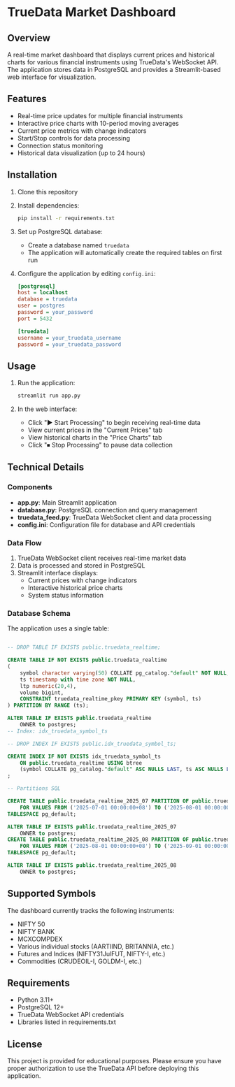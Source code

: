 # TrueData Market Dashboard

## Overview

A real-time market dashboard that displays current prices and historical charts for various financial instruments using TrueData's WebSocket API. The application stores data in PostgreSQL and provides a Streamlit-based web interface for visualization.

## Features

- Real-time price updates for multiple financial instruments
- Interactive price charts with 10-period moving averages
- Current price metrics with change indicators
- Start/Stop controls for data processing
- Connection status monitoring
- Historical data visualization (up to 24 hours)

## Installation

1. Clone this repository
2. Install dependencies:
   ```bash
   pip install -r requirements.txt
   ```

3. Set up PostgreSQL database:
   - Create a database named `truedata`
   - The application will automatically create the required tables on first run

4. Configure the application by editing `config.ini`:
   ```ini
   [postgresql]
   host = localhost
   database = truedata
   user = postgres
   password = your_password
   port = 5432

   [truedata]
   username = your_truedata_username
   password = your_truedata_password
   ```

## Usage

1. Run the application:
   ```bash
   streamlit run app.py
   ```

2. In the web interface:
   - Click "▶ Start Processing" to begin receiving real-time data
   - View current prices in the "Current Prices" tab
   - View historical charts in the "Price Charts" tab
   - Click "⏹ Stop Processing" to pause data collection

## Technical Details

### Components

- **app.py**: Main Streamlit application
- **database.py**: PostgreSQL connection and query management
- **truedata_feed.py**: TrueData WebSocket client and data processing
- **config.ini**: Configuration file for database and API credentials

### Data Flow

1. TrueData WebSocket client receives real-time market data
2. Data is processed and stored in PostgreSQL
3. Streamlit interface displays:
   - Current prices with change indicators
   - Interactive historical price charts
   - System status information

### Database Schema

The application uses a single table:
```sql

-- DROP TABLE IF EXISTS public.truedata_realtime;

CREATE TABLE IF NOT EXISTS public.truedata_realtime
(
    symbol character varying(50) COLLATE pg_catalog."default" NOT NULL,
    ts timestamp with time zone NOT NULL,
    ltp numeric(20,4),
    volume bigint,
    CONSTRAINT truedata_realtime_pkey PRIMARY KEY (symbol, ts)
) PARTITION BY RANGE (ts);

ALTER TABLE IF EXISTS public.truedata_realtime
    OWNER to postgres;
-- Index: idx_truedata_symbol_ts

-- DROP INDEX IF EXISTS public.idx_truedata_symbol_ts;

CREATE INDEX IF NOT EXISTS idx_truedata_symbol_ts
    ON public.truedata_realtime USING btree
    (symbol COLLATE pg_catalog."default" ASC NULLS LAST, ts ASC NULLS LAST)
;

-- Partitions SQL

CREATE TABLE public.truedata_realtime_2025_07 PARTITION OF public.truedata_realtime
    FOR VALUES FROM ('2025-07-01 00:00:00+08') TO ('2025-08-01 00:00:00+08')
TABLESPACE pg_default;

ALTER TABLE IF EXISTS public.truedata_realtime_2025_07
    OWNER to postgres;
CREATE TABLE public.truedata_realtime_2025_08 PARTITION OF public.truedata_realtime
    FOR VALUES FROM ('2025-08-01 00:00:00+08') TO ('2025-09-01 00:00:00+08')
TABLESPACE pg_default;

ALTER TABLE IF EXISTS public.truedata_realtime_2025_08
    OWNER to postgres;
```

## Supported Symbols

The dashboard currently tracks the following instruments:
- NIFTY 50
- NIFTY BANK
- MCXCOMPDEX
- Various individual stocks (AARTIIND, BRITANNIA, etc.)
- Futures and Indices (NIFTY31JulFUT, NIFTY-I, etc.)
- Commodities (CRUDEOIL-I, GOLDM-I, etc.)

## Requirements

- Python 3.11+
- PostgreSQL 12+
- TrueData WebSocket API credentials
- Libraries listed in requirements.txt

## License

This project is provided for educational purposes. Please ensure you have proper authorization to use the TrueData API before deploying this application.
